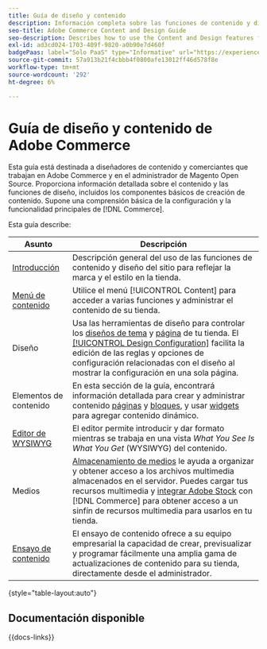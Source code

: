 ```yaml
---
title: Guía de diseño y contenido
description: Información completa sobre las funciones de contenido y diseño para los administradores de Adobe Commerce y Magento Open Source y los especialistas en marketing de comercio electrónico.
seo-title: Adobe Commerce Content and Design Guide
seo-description: Describes how to use the Content and Design features for Adobe Commerce and Magento Open Source.
exl-id: ad3cd024-1703-409f-9820-a0b90e7d460f
badgePaas: label="Solo PaaS" type="Informative" url="https://experienceleague.adobe.com/es/docs/commerce/user-guides/product-solutions" tooltip="Se aplica solo a proyectos de Adobe Commerce en la nube (infraestructura PaaS administrada por Adobe) y a proyectos locales."
source-git-commit: 57a913b21f4cbbb4f0800afe13012ff46d578f8e
workflow-type: tm+mt
source-wordcount: '292'
ht-degree: 6%

---
```


# Guía de diseño y contenido de Adobe Commerce

Esta guía está destinada a diseñadores de contenido y comerciantes que trabajan en Adobe Commerce y en el administrador de Magento Open Source. Proporciona información detallada sobre el contenido y las funciones de diseño, incluidos los componentes básicos de creación de contenido. Supone una comprensión básica de la configuración y la funcionalidad principales de [!DNL Commerce].

Esta guía describe:

| Asunto | Descripción |
| ------- | ----------- |
| [Introducción](introduction.md) | Descripción general del uso de las funciones de contenido y diseño del sitio para reflejar la marca y el estilo en la tienda. |
| [Menú de contenido](content-menu.md) | Utilice el menú [!UICONTROL Content] para acceder a varias funciones y administrar el contenido de su tienda. |
| Diseño | Usa las herramientas de diseño para controlar los [diseños de tema](themes.md) y [página](page-layout.md) de tu tienda. El [[!UICONTROL Design Configuration]](configuration.md) facilita la edición de las reglas y opciones de configuración relacionadas con el diseño al mostrar la configuración en una sola página. |
| Elementos de contenido | En esta sección de la guía, encontrará información detallada para crear y administrar contenido [páginas](pages.md) y [bloques](blocks.md), y usar [widgets](widgets.md) para agregar contenido dinámico. |
| [Editor de WYSIWYG](editor.md) | El editor permite introducir y dar formato mientras se trabaja en una vista _What You See Is What You Get_ (WYSIWYG) del contenido. |
| Medios | [Almacenamiento de medios](media-storage.md) le ayuda a organizar y obtener acceso a los archivos multimedia almacenados en el servidor. Puedes cargar tus recursos multimedia y [integrar Adobe Stock](adobe-stock.md) con [!DNL Commerce] para obtener acceso a un sinfín de recursos multimedia para usarlos en tu tienda. |
| [Ensayo de contenido](content-staging.md) | El ensayo de contenido ofrece a su equipo empresarial la capacidad de crear, previsualizar y programar fácilmente una amplia gama de actualizaciones de contenido para su tienda, directamente desde el administrador. |

{style="table-layout:auto"}

## Documentación disponible

{{docs-links}}

